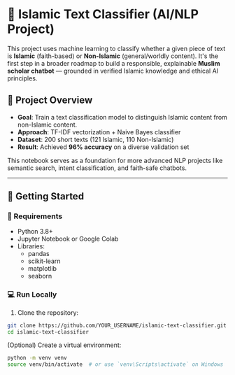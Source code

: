 # 🕌 Islamic Text Classifier (AI/NLP Project)

This project uses machine learning to classify whether a given piece of text is **Islamic** (faith-based) or **Non-Islamic** (general/worldly content). It's the first step in a broader roadmap to build a responsible, explainable **Muslim scholar chatbot** — grounded in verified Islamic knowledge and ethical AI principles.

## 📌 Project Overview

- **Goal**: Train a text classification model to distinguish Islamic content from non-Islamic content.
- **Approach**: TF-IDF vectorization + Naive Bayes classifier
- **Dataset**: 200 short texts (121 Islamic, 110 Non-Islamic)
- **Result**: Achieved **96% accuracy** on a diverse validation set

This notebook serves as a foundation for more advanced NLP projects like semantic search, intent classification, and faith-safe chatbots.

---

## 🏃 Getting Started

### 🔧 Requirements

- Python 3.8+
- Jupyter Notebook or Google Colab
- Libraries:
  - pandas
  - scikit-learn
  - matplotlib
  - seaborn

### 💻 Run Locally

1. Clone the repository:
```bash
git clone https://github.com/YOUR_USERNAME/islamic-text-classifier.git
cd islamic-text-classifier
```

(Optional) Create a virtual environment:
```bash
python -m venv venv
source venv/bin/activate  # or use `venv\Scripts\activate` on Windows
```
